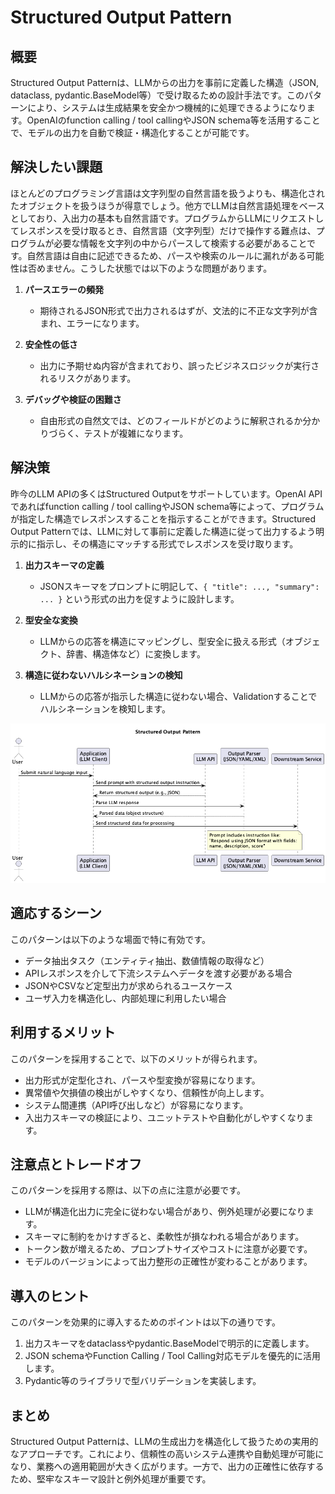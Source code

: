 # Structured Output Pattern

## 概要

Structured Output Patternは、LLMからの出力を事前に定義した構造（JSON, dataclass, pydantic.BaseModel等）で受け取るための設計手法です。このパターンにより、システムは生成結果を安全かつ機械的に処理できるようになります。OpenAIのfunction calling / tool callingやJSON schema等を活用することで、モデルの出力を自動で検証・構造化することが可能です。

## 解決したい課題

ほとんどのプログラミング言語は文字列型の自然言語を扱うよりも、構造化されたオブジェクトを扱うほうが得意でしょう。他方でLLMは自然言語処理をベースとしており、入出力の基本も自然言語です。プログラムからLLMにリクエストしてレスポンスを受け取るとき、自然言語（文字列型）だけで操作する難点は、プログラムが必要な情報を文字列の中からパースして検索する必要があることです。自然言語は自由に記述できるため、パースや検索のルールに漏れがある可能性は否めません。こうした状態では以下のような問題があります。

1. **パースエラーの頻発**
   - 期待されるJSON形式で出力されるはずが、文法的に不正な文字列が含まれ、エラーになります。

2. **安全性の低さ**
   - 出力に予期せぬ内容が含まれており、誤ったビジネスロジックが実行されるリスクがあります。

3. **デバッグや検証の困難さ**
   - 自由形式の自然文では、どのフィールドがどのように解釈されるか分かりづらく、テストが複雑になります。

## 解決策

昨今のLLM APIの多くはStructured Outputをサポートしています。OpenAI APIであればfunction calling / tool callingやJSON schema等によって、プログラムが指定した構造でレスポンスすることを指示することができます。Structured Output Patternでは、LLMに対して事前に定義した構造に従って出力するよう明示的に指示し、その構造にマッチする形式でレスポンスを受け取ります。

1. **出力スキーマの定義**
   - JSONスキーマをプロンプトに明記して、`{ "title": ..., "summary": ... }` という形式の出力を促すように設計します。

2. **型安全な変換**
   - LLMからの応答を構造にマッピングし、型安全に扱える形式（オブジェクト、辞書、構造体など）に変換します。

3. **構造に従わないハルシネーションの検知**
   - LLMからの応答が指示した構造に従わない場合、Validationすることでハルシネーションを検知します。

![img](./uml/images/structured_output_pattern.png)

## 適応するシーン

このパターンは以下のような場面で特に有効です。

- データ抽出タスク（エンティティ抽出、数値情報の取得など）
- APIレスポンスを介して下流システムへデータを渡す必要がある場合
- JSONやCSVなど定型出力が求められるユースケース
- ユーザ入力を構造化し、内部処理に利用したい場合

## 利用するメリット

このパターンを採用することで、以下のメリットが得られます。

- 出力形式が定型化され、パースや型変換が容易になります。
- 異常値や欠損値の検出がしやすくなり、信頼性が向上します。
- システム間連携（API呼び出しなど）が容易になります。
- 入出力スキーマの検証により、ユニットテストや自動化がしやすくなります。

## 注意点とトレードオフ

このパターンを採用する際は、以下の点に注意が必要です。

- LLMが構造化出力に完全に従わない場合があり、例外処理が必要になります。
- スキーマに制約をかけすぎると、柔軟性が損なわれる場合があります。
- トークン数が増えるため、プロンプトサイズやコストに注意が必要です。
- モデルのバージョンによって出力整形の正確性が変わることがあります。

## 導入のヒント

このパターンを効果的に導入するためのポイントは以下の通りです。

1. 出力スキーマをdataclassやpydantic.BaseModelで明示的に定義します。
2. JSON schemaやFunction Calling / Tool Calling対応モデルを優先的に活用します。
3. Pydantic等のライブラリで型バリデーションを実装します。

## まとめ

Structured Output Patternは、LLMの生成出力を構造化して扱うための実用的なアプローチです。これにより、信頼性の高いシステム連携や自動処理が可能になり、業務への適用範囲が大きく広がります。一方で、出力の正確性に依存するため、堅牢なスキーマ設計と例外処理が重要です。
